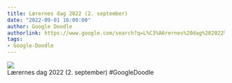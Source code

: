 ```yaml
---
title: Lærernes dag 2022 (2. september)
date: "2022-09-01 16:00:00"
author: Google Doodle
authorlink: https://www.google.com/search?q=L%C3%A6rernes%20dag%202022%20(2.%20september)
tags:
- Google-Doodle
---
```

<img src="https://www.google.com/logos/doodles/2022/teachers-day-2022-september-02-6753651837109489-law.gif" referrerpolicy="no-referrer"><br>Lærernes dag 2022 (2. september) #GoogleDoodle